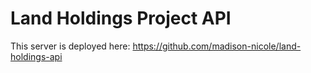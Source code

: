 # Land Holdings Project API 
 
This server is deployed here: https://github.com/madison-nicole/land-holdings-api
